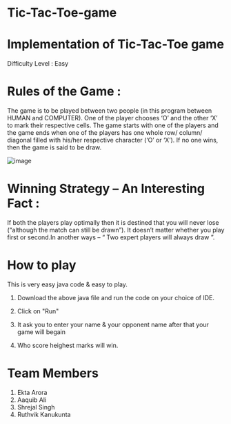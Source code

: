 # Tic-Tac-Toe-game


# Implementation of Tic-Tac-Toe game

Difficulty Level : Easy


# Rules of the Game :

The game is to be played between two people (in this program between HUMAN and COMPUTER).
One of the player chooses ‘O’ and the other ‘X’ to mark their respective cells.
The game starts with one of the players and the game ends when one of the players has one whole row/ column/ diagonal filled with his/her respective character (‘O’ or ‘X’).
If no one wins, then the game is said to be draw.

![image](https://user-images.githubusercontent.com/90129737/137068574-ebe9af7d-6bf1-4249-b4af-fe3b0a503a74.png)

# Winning Strategy – An Interesting Fact :

If both the players play optimally then it is destined that you will never lose (“although the match can still be drawn”). It doesn’t matter whether you play first or second.In another ways – “ Two expert players will always draw ”.

# How to play 
This is very easy java code & easy to play.

1.  Download the above java file and run the code on your choice of IDE.

2. Click on "Run"

3. It ask you to enter your name & your opponent name after that your game will begain 

4. Who score heighest marks will win.

# Team Members
1. Ekta Arora
2. Aaquib Ali
3. Shrejal Singh
4. Ruthvik Kanukunta
